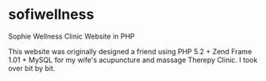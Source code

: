 sofiwellness
============

Sophie Wellness Clinic Website in PHP

This website was originally designed a friend using PHP 5.2 + Zend Frame 1.01 + MySQL for my wife's acupuncture and massage Therepy Clinic. I took over bit by bit.

